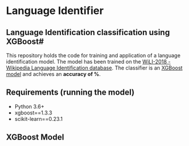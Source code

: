 # Language Identifier

## Language Identification classification using XGBoost#
This repository holds the code for training and application of a language identification model. The model has been trained on the [WiLI-2018 - Wikipedia Language Identification database](https://zenodo.org/record/841984). The classifier is an [XGBoost model](https://xgboost.readthedocs.io/en/latest/) and achieves an **accuracy of %**.

## Requirements (running the model)
- Python 3.6+
- xgboost==1.3.3
- scikit-learn==0.23.1

## XGBoost Model

